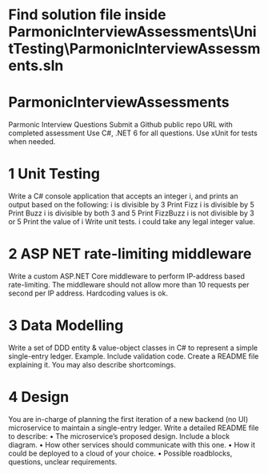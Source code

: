 
# Find solution file inside ParmonicInterviewAssessments\UnitTesting\ParmonicInterviewAssessments.sln

# ParmonicInterviewAssessments
Parmonic Interview Questions
Submit a Github public repo URL with completed assessment
Use C#, .NET 6 for all questions. Use xUnit for tests when needed.
# 1	Unit Testing
Write a C# console application that accepts an integer i, and prints an output based on the following:
i is divisible by 3	Print Fizz
i is divisible by 5	Print Buzz
i is divisible by both 3 and 5	Print FizzBuzz
i is not divisible by 3 or 5	Print the value of i
Write unit tests. i could take any legal integer value.
# 2	ASP NET rate-limiting middleware
Write a custom ASP.NET Core middleware to perform IP-address based rate-limiting. The middleware should not allow more than 10 requests per second per IP address.
Hardcoding values is ok.
# 3	Data Modelling
Write a set of DDD entity & value-object classes in C# to represent a simple single-entry ledger. Example. Include validation code.
Create a README file explaining it. You may also describe shortcomings.
# 4	Design
You are in-charge of planning the first iteration of a new backend (no UI) microservice to maintain a single-entry ledger. Write a detailed README file to describe:
•	The microservice’s proposed design. Include a block diagram.
•	How other services should communicate with this one.
•	How it could be deployed to a cloud of your choice.
•	Possible roadblocks, questions, unclear requirements.
